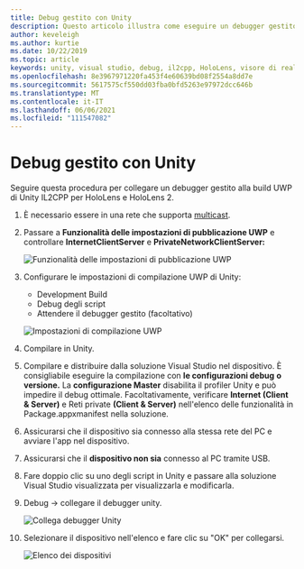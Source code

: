 ```yaml
---
title: Debug gestito con Unity
description: Questo articolo illustra come eseguire un debugger gestito nel progetto UWP Unity IL2CPP.
author: keveleigh
ms.author: kurtie
ms.date: 10/22/2019
ms.topic: article
keywords: unity, visual studio, debug, il2cpp, HoloLens, visore di realtà mista, visore windows mixed reality, visore per realtà virtuale, UWP
ms.openlocfilehash: 8e3967971220fa453f4e60639bd08f2554a8dd7e
ms.sourcegitcommit: 5617575cf550dd03fba0bfd5263e97972dcc646b
ms.translationtype: MT
ms.contentlocale: it-IT
ms.lasthandoff: 06/06/2021
ms.locfileid: "111547082"
---
```

# <a name="managed-debugging-with-unity"></a>Debug gestito con Unity

Seguire questa procedura per collegare un debugger gestito alla build UWP di Unity IL2CPP per HoloLens e HoloLens 2.

1. È necessario essere in una rete che supporta [multicast](https://en.wikipedia.org/wiki/Multicast).
2. Passare a **Funzionalità delle impostazioni di pubblicazione UWP** e controllare **InternetClientServer** e **PrivateNetworkClientServer:**

    ![Funzionalità delle impostazioni di pubblicazione UWP](images/il2cpp-debugging-capabilities.png)

3. Configurare le impostazioni di compilazione UWP di Unity:
    - Development Build
    - Debug degli script
    - Attendere il debugger gestito (facoltativo)

    ![Impostazioni di compilazione UWP](images/il2cpp-debugging-build.png)

4. Compilare in Unity.
5. Compilare e distribuire dalla soluzione Visual Studio nel dispositivo. È consigliabile eseguire la compilazione con **le configurazioni debug** **o versione.** La **configurazione Master** disabilita il profiler Unity e può impedire il debug ottimale. Facoltativamente, verificare **Internet (Client & Server)** e Reti private **(Client & Server)** nell'elenco delle funzionalità in Package.appxmanifest nella soluzione.
6. Assicurarsi che il dispositivo sia connesso alla stessa rete del PC e avviare l'app nel dispositivo.
7. Assicurarsi che il **dispositivo non sia** connesso al PC tramite USB.
8. Fare doppio clic su uno degli script in Unity e passare alla soluzione Visual Studio visualizzata per visualizzarla e modificarla.
9. Debug -> collegare il debugger unity.

    ![Collega debugger Unity](images/il2cpp-debugging-attach.png)

10. Selezionare il dispositivo nell'elenco e fare clic su "OK" per collegarsi.

    ![Elenco dei dispositivi](images/il2cpp-debugging-machines.png)

